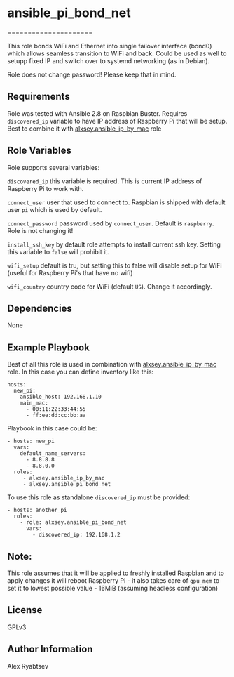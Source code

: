 # ansible_pi_bond_net
=====================

This role bonds WiFi and Ethernet into single failover interface (bond0) which allows seamless transition to WiFi and back. Could be used as well to setupp fixed IP and switch over to systemd networking (as in Debian).

Role does not change password! Please keep that in mind.

Requirements
------------

Role was tested with Ansible 2.8 on Raspbian Buster. Requires `discovered_ip` variable to have IP address of Raspberry Pi that will be setup.
Best to combine it with [alxsey.ansible_ip_by_mac](https://galaxy.ansible.com/alxsey/ansible_ip_by_mac) role

Role Variables
--------------
Role supports several variables:

`discovered_ip` this variable is required. This is current IP address of Raspberry Pi to work with.

`connect_user` user that used to connect to. Raspbian is shipped with default user `pi` which is used by default.

`connect_password` password used by `connect_user`. Default is `raspberry`. Role is not changing it!

`install_ssh_key` by default role attempts to install current ssh key. Setting this variable to `false` will prohibit it.

`wifi_setup` default is tru, but setting this to false will disable setup for WiFi (useful for Raspberry Pi's that have no wifi)

`wifi_country` country code for WiFi (default `US`). Change it accordingly.

Dependencies
------------
None

Example Playbook
----------------

Best of all this role is used in combination with [alxsey.ansible_ip_by_mac](https://galaxy.ansible.com/alxsey/ansible_ip_by_mac) role.
In this case you can define inventory like this:
```
hosts:
  new_pi:
    ansible_host: 192.168.1.10
    main_mac:
      - 00:11:22:33:44:55
      - ff:ee:dd:cc:bb:aa
```
Playbook in this case could be:
```
- hosts: new_pi
  vars:
    default_name_servers:
      - 8.8.8.8
      - 8.8.0.0
  roles:
     - alxsey.ansible_ip_by_mac
     - alxsey.ansible_pi_bond_net
```

To use this role as standalone `discovered_ip` must be provided:
```
- hosts: another_pi
  roles:
    - role: alxsey.ansible_pi_bond_net
      vars:
        - discovered_ip: 192.168.1.2
```

## Note:
This role assumes that it will be applied to freshly installed Raspbian and to apply changes it will reboot Raspberry Pi - it also takes care of `gpu_mem` to set it to lowest possible value - 16MiB (assuming headless configuration)

License
-------

GPLv3

Author Information
------------------

Alex Ryabtsev

